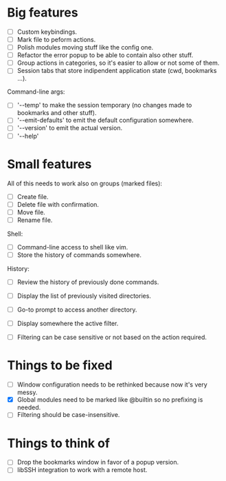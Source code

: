 # Big features

- [ ] Custom keybindings.
- [ ] Mark file to peform actions.
- [ ] Polish modules moving stuff like the config one.
- [ ] Refactor the error popup to be able to contain also other stuff.
- [ ] Group actions in categories, so it's easier to allow or not some of them.
- [ ] Session tabs that store indipendent application state (cwd, bookmarks ...).

Command-line args:
- [ ] '--temp' to make the session temporary (no changes made to bookmarks and other stuff).
- [ ] '--emit-defaults' to emit the default configuration somewhere.
- [ ] '--version' to emit the actual version.
- [ ] '--help'

# Small features

All of this needs to work also on groups (marked files):
- [ ] Create file.
- [ ] Delete file with confirmation.
- [ ] Move file.
- [ ] Rename file.

Shell:
- [ ] Command-line access to shell like vim.
- [ ] Store the history of commands somewhere.

History:
- [ ] Review the history of previously done commands.
- [ ] Display the list of previously visited directories.

- [ ] Go-to prompt to access another directory.
- [ ] Display somewhere the active filter.
- [ ] Filtering can be case sensitive or not based on the action required.

# Things to be fixed

- [ ] Window configuration needs to be rethinked because now it's very messy.
- [X] Global modules need to be marked like @builtin so no prefixing is needed.
- [ ] Filtering should be case-insensitive.

# Things to think of

- [ ] Drop the bookmarks window in favor of a popup version.
- [ ] libSSH integration to work with a remote host.
